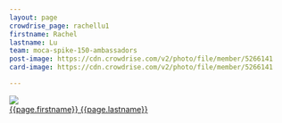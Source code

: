 ```yaml
---
layout: page
crowdrise_page: rachellu1
firstname: Rachel
lastname: Lu
team: moca-spike-150-ambassadors
post-image: https://cdn.crowdrise.com/v2/photo/file/member/5266141
card-image: https://cdn.crowdrise.com/v2/photo/file/member/5266141

---
```

<div class="card-testimonial">

<div class="card-avatar">
			<img src="{{page.post-image}}">                          
</div>
<a href="https://www.crowdrise.com/o/en/campaign/{{page.team}}/{{page.crowdrise_page}}"><storng>{{page.firstname}}  {{page.lastname}}</strong></a>
</div>
